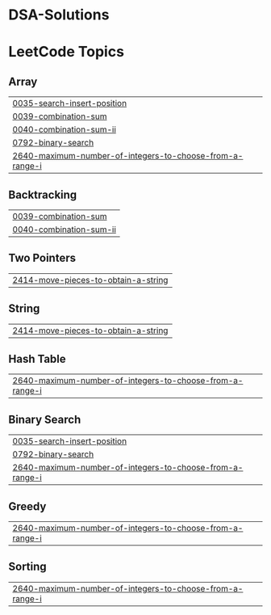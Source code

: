 # DSA-Solutions
<!---LeetCode Topics Start-->
# LeetCode Topics
## Array
|  |
| ------- |
| [0035-search-insert-position](https://github.com/krithi8028/DSA-Solutions/tree/master/0035-search-insert-position) |
| [0039-combination-sum](https://github.com/krithi8028/DSA-Solutions/tree/master/0039-combination-sum) |
| [0040-combination-sum-ii](https://github.com/krithi8028/DSA-Solutions/tree/master/0040-combination-sum-ii) |
| [0792-binary-search](https://github.com/krithi8028/DSA-Solutions/tree/master/0792-binary-search) |
| [2640-maximum-number-of-integers-to-choose-from-a-range-i](https://github.com/krithi8028/DSA-Solutions/tree/master/2640-maximum-number-of-integers-to-choose-from-a-range-i) |
## Backtracking
|  |
| ------- |
| [0039-combination-sum](https://github.com/krithi8028/DSA-Solutions/tree/master/0039-combination-sum) |
| [0040-combination-sum-ii](https://github.com/krithi8028/DSA-Solutions/tree/master/0040-combination-sum-ii) |
## Two Pointers
|  |
| ------- |
| [2414-move-pieces-to-obtain-a-string](https://github.com/krithi8028/DSA-Solutions/tree/master/2414-move-pieces-to-obtain-a-string) |
## String
|  |
| ------- |
| [2414-move-pieces-to-obtain-a-string](https://github.com/krithi8028/DSA-Solutions/tree/master/2414-move-pieces-to-obtain-a-string) |
## Hash Table
|  |
| ------- |
| [2640-maximum-number-of-integers-to-choose-from-a-range-i](https://github.com/krithi8028/DSA-Solutions/tree/master/2640-maximum-number-of-integers-to-choose-from-a-range-i) |
## Binary Search
|  |
| ------- |
| [0035-search-insert-position](https://github.com/krithi8028/DSA-Solutions/tree/master/0035-search-insert-position) |
| [0792-binary-search](https://github.com/krithi8028/DSA-Solutions/tree/master/0792-binary-search) |
| [2640-maximum-number-of-integers-to-choose-from-a-range-i](https://github.com/krithi8028/DSA-Solutions/tree/master/2640-maximum-number-of-integers-to-choose-from-a-range-i) |
## Greedy
|  |
| ------- |
| [2640-maximum-number-of-integers-to-choose-from-a-range-i](https://github.com/krithi8028/DSA-Solutions/tree/master/2640-maximum-number-of-integers-to-choose-from-a-range-i) |
## Sorting
|  |
| ------- |
| [2640-maximum-number-of-integers-to-choose-from-a-range-i](https://github.com/krithi8028/DSA-Solutions/tree/master/2640-maximum-number-of-integers-to-choose-from-a-range-i) |
<!---LeetCode Topics End-->